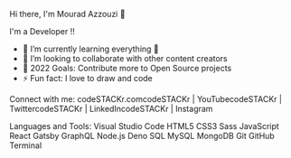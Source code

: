 Hi there, I'm Mourad Azzouzi 👋

I'm a Developer !!
- 🌱 I’m currently learning everything 🤣
- 👯 I’m looking to collaborate with other content creators
- 🥅 2022 Goals: Contribute more to Open Source projects
- ⚡ Fun fact: I love to draw and code

Connect with me:
codeSTACKr.comcodeSTACKr | YouTubecodeSTACKr | TwittercodeSTACKr | LinkedIncodeSTACKr | Instagram


Languages and Tools:
Visual Studio Code HTML5 CSS3 Sass JavaScript React Gatsby GraphQL Node.js Deno SQL MySQL MongoDB Git GitHub Terminal
